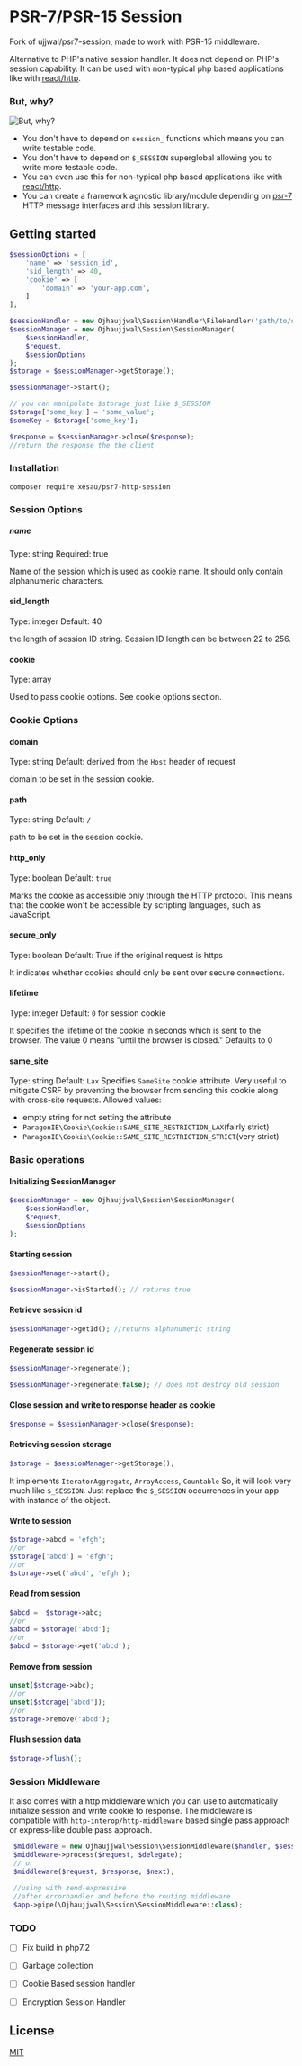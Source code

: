 PSR-7/PSR-15 Session
===================
Fork of ujjwal/psr7-session, made to work with PSR-15 middleware.

Alternative to PHP's native session handler. It does not depend on PHP's session capability. It can be used with non-typical php based applications like with [react/http](https://github.com/reactphp/http).

### But, why?
![But, why?](http://vignette2.wikia.nocookie.net/vampirediaries/images/c/ca/But-why-meme-generator-but-why-84103d.jpg/revision/latest?cb=20130811194815])
- You don't have to depend on `session_` functions which means you can write testable code.
- You don't have to depend on `$_SESSION` superglobal allowing you to write more testable code. 
- You can even use this for non-typical php based applications like with [react/http](https://github.com/reactphp/http).
- You can create a framework agnostic library/module depending on [psr-7](http://www.php-fig.org/psr/psr-7/) HTTP message interfaces and this session library.

## Getting started

```php
$sessionOptions = [
    'name' => 'session_id',
    'sid_length' => 40,
    'cookie' => [
        'domain' => 'your-app.com',
    ]
];

$sessionHandler = new Ojhaujjwal\Session\Handler\FileHandler('path/to/session-data');
$sessionManager = new Ojhaujjwal\Session\SessionManager(
    $sessionHandler,
    $request,
    $sessionOptions
);
$storage = $sessionManager->getStorage();

$sessionManager->start();

// you can manipulate $storage just like $_SESSION   
$storage['some_key'] = 'some_value';
$someKey = $storage['some_key'];

$response = $sessionManager->close($response);
//return the response the the client
```

### Installation
`composer require xesau/psr7-http-session`

### Session Options

##### name
Type: string
Required: true

Name of the session which is used as cookie name. It should only contain alphanumeric characters.


#### sid_length
Type: integer
Default: 40

the length of session ID string. Session ID length can be between 22 to 256.

#### cookie
Type: array

Used to pass cookie options. See cookie options section.

### Cookie Options

#### domain
Type: string
Default: derived from the `Host` header of request

domain to be set in the session cookie. 

#### path
Type: string
Default: `/`

path to be set in the session cookie.

#### http_only
Type: boolean
Default: `true`

Marks the cookie as accessible only through the HTTP protocol. This means that the cookie won't be accessible by scripting languages, such as JavaScript.

#### secure_only
Type: boolean
Default: True if the original request is https

It indicates whether cookies should only be sent over secure connections.

#### lifetime
Type: integer
Default: `0` for session cookie

It specifies the lifetime of the cookie in seconds which is sent to the browser. The value 0 means "until the browser is closed." Defaults to 0

#### same_site
Type: string
Default: `Lax`
Specifies `SameSite` cookie attribute. Very useful to mitigate CSRF by preventing the browser from sending this cookie along with cross-site requests.
Allowed values:
* empty string for not setting the attribute
* `ParagonIE\Cookie\Cookie::SAME_SITE_RESTRICTION_LAX`(fairly strict)
* `ParagonIE\Cookie\Cookie::SAME_SITE_RESTRICTION_STRICT`(very strict) 

### Basic operations
#### Initializing SessionManager
```php
$sessionManager = new Ojhaujjwal\Session\SessionManager(
    $sessionHandler,
    $request,
    $sessionOptions
);
```

#### Starting session
```php
$sessionManager->start();

$sessionManager->isStarted(); // returns true
```

#### Retrieve session id
```php
$sessionManager->getId(); //returns alphanumeric string
```

#### Regenerate session id
```php
$sessionManager->regenerate();

$sessionManager->regenerate(false); // does not destroy old session
```

#### Close session and write to response header as cookie 
```php
$response = $sessionManager->close($response);
```

#### Retrieving session storage 
```php
$storage = $sessionManager->getStorage();
```
It implements `IteratorAggregate`, `ArrayAccess`, `Countable`
So, it will look very much like `$_SESSION`. 
Just replace the `$_SESSION` occurrences in your app with instance of the object.

#### Write to session 
```php
$storage->abcd = 'efgh';
//or
$storage['abcd'] = 'efgh';
//or
$storage->set('abcd', 'efgh');
```

#### Read from session 
```php
$abcd =  $storage->abc;
//or
$abcd = $storage['abcd'];
//or
$abcd = $storage->get('abcd');
```

#### Remove from session 
```php
unset($storage->abc);
//or
unset($storage['abcd']);
//or
$storage->remove('abcd');
```

#### Flush session data
```php
$storage->flush();
```

### Session Middleware
It also comes with a http middleware which you can use to automatically initialize session and write cookie to response.
The middleware is compatible with `http-interop/http-middleware` based single pass approach or express-like double pass approach.  

```php
 $middleware = new Ojhaujjwal\Session\SessionMiddleware($handler, $sessionOptions);
 $middleware->process($request, $delegate);
 // or
 $middleware($request, $response, $next);
 
 //using with zend-expressive
 //after errorhandler and before the routing middleware
 $app->pipe(\Ojhaujjwal\Session\SessionMiddleware::class);
```
 
### TODO 
- [ ] Fix build in php7.2
- [ ] Garbage collection
- [ ] Cookie Based session handler
- [ ] Encryption Session Handler
 
 
## License

[MIT](LICENSE)

[travis-image]: https://travis-ci.org/ojhaujjwal/psr7-session.svg?branch=master
[travis-url]: https://travis-ci.org/ojhaujjwal/psr7-session
[coverage-image]: https://coveralls.io/repos/github/ojhaujjwal/psr7-session/badge.svg?branch=master
[coverage-url]: https://coveralls.io/github/ojhaujjwal/psr7-session?branch=master
